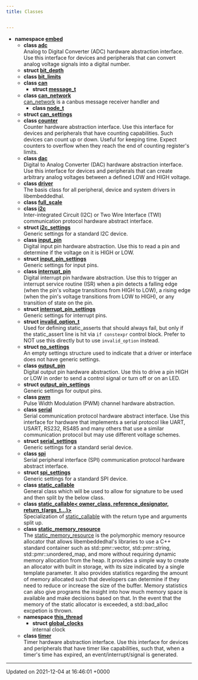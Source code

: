 ```yaml
---
title: Classes


---
```





* **namespace [embed](namespaces/namespaceembed/)** 
    * **class [adc](classes/classembed_1_1adc/)** <br>Analog to Digital Converter (ADC) hardware abstraction interface. Use this interface for devices and peripherals that can convert analog voltage signals into a digital number. 
    * **struct [bit_depth](classes/structembed_1_1bit__depth/)** 
    * **class [bit_limits](classes/classembed_1_1bit__limits/)** 
    * **class [can](classes/classembed_1_1can/)** 
        * **struct [message_t](classes/structembed_1_1can_1_1message__t/)** 
    * **class [can_network](classes/classembed_1_1can__network/)** <br>[can_network]() is a canbus message receiver handler and 
        * **class [node_t](classes/classembed_1_1can__network_1_1node__t/)** 
    * **struct [can_settings](classes/structembed_1_1can__settings/)** 
    * **class [counter](classes/classembed_1_1counter/)** <br>Counter hardware abstraction interface. Use this interface for devices and peripherals that have counting capabilities. Such devices can count up or down. Useful for keeping time. Expect counters to overflow when they reach the end of counting register's limits. 
    * **class [dac](classes/classembed_1_1dac/)** <br>Digital to Analog Converter (DAC) hardware abstraction interface. Use this interface for devices and peripherals that can create arbitrary analog voltages between a defined LOW and HIGH voltage. 
    * **class [driver](classes/classembed_1_1driver/)** <br>The basis class for all peripheral, device and system drivers in libembeddedhal. 
    * **class [full_scale](classes/classembed_1_1full__scale/)** 
    * **class [i2c](classes/classembed_1_1i2c/)** <br>Inter-integrated Circuit (I2C) or Two Wire Interface (TWI) communication protocol hardware abstract interface. 
    * **struct [i2c_settings](classes/structembed_1_1i2c__settings/)** <br>Generic settings for a standard I2C device. 
    * **class [input_pin](classes/classembed_1_1input__pin/)** <br>Digital input pin hardware abstraction. Use this to read a pin and determine if the voltage on it is HIGH or LOW. 
    * **struct [input_pin_settings](classes/structembed_1_1input__pin__settings/)** <br>Generic settings for input pins. 
    * **class [interrupt_pin](classes/classembed_1_1interrupt__pin/)** <br>Digital interrupt pin hardware abstraction. Use this to trigger an interrupt service routine (ISR) when a pin detects a falling edge (when the pin's voltage transitions from HIGH to LOW), a rising edge (when the pin's voltage transitions from LOW to HIGH), or any transition of state on the pin. 
    * **struct [interrupt_pin_settings](classes/structembed_1_1interrupt__pin__settings/)** <br>Generic settings for interrupt pins. 
    * **struct [invalid_option_t](classes/structembed_1_1invalid__option__t/)** <br>Used for defining static_asserts that should always fail, but only if the static_assert line is hit via `if constexpr` control block. Prefer to NOT use this directly but to use `invalid_option` instead. 
    * **struct [no_settings](classes/structembed_1_1no__settings/)** <br>An empty settings structure used to indicate that a driver or interface does not have generic settings. 
    * **class [output_pin](classes/classembed_1_1output__pin/)** <br>Digital output pin hardware abstraction. Use this to drive a pin HIGH or LOW in order to send a control signal or turn off or on an LED. 
    * **struct [output_pin_settings](classes/structembed_1_1output__pin__settings/)** <br>Generic settings for output pins. 
    * **class [pwm](classes/classembed_1_1pwm/)** <br>Pulse Width Modulation (PWM) channel hardware abstraction. 
    * **class [serial](classes/classembed_1_1serial/)** <br>Serial communication protocol hardware abstract interface. Use this interface for hardware that implements a serial protocol like UART, USART, RS232, RS485 and many others that use a similar communication protocol but may use different voltage schemes. 
    * **struct [serial_settings](classes/structembed_1_1serial__settings/)** <br>Generic settings for a standard serial device. 
    * **class [spi](classes/classembed_1_1spi/)** <br>Serial peripheral interface (SPI) communication protocol hardware abstract interface. 
    * **struct [spi_settings](classes/structembed_1_1spi__settings/)** <br>Generic settings for a standard SPI device. 
    * **class [static_callable](classes/classembed_1_1static__callable/)** <br>General class which will be used to allow for signature to be used and then split by the below class. 
    * **class [static_callable< owner_class, reference_designator, return_t(args_t...)>](classes/classembed_1_1static__callable_3_01owner__class_00_01reference__designator_00_01return__t_07args__t_8_8_8_08_4/)** <br>Specialization of [static_callable](classes/classembed_1_1static__callable/) with the return type and arguments split up. 
    * **class [static_memory_resource](classes/classembed_1_1static__memory__resource/)** <br>The [static_memory_resource]() is the polymorphic memory resource allocator that allows libembeddedhal's libraries to use a C++ standard container such as std::pmr::vector, std::pmr::string, std::pmr::unordered_map, and more without requiring dynamic memory allocation from the heap. It provides a simple way to create an allocator with built in storage, with its size indicated by a single template parameter. It also provides statistics regarding the amount of memory allocated such that developers can determine if they need to reduce or increase the size of the buffer. Memory statistics can also give programs the insight into how much memory space is available and make decisions based on that. In the event that the memory of the static allocator is exceeded, a std::bad_alloc excpetion is thrown. 
    * **namespace [this_thread](namespaces/namespaceembed_1_1this__thread/)** 
        * **struct [global_clocks](classes/structembed_1_1this__thread_1_1global__clocks/)** <br>internal clock 
    * **class [timer](classes/classembed_1_1timer/)** <br>Timer hardware abstraction interface. Use this interface for devices and peripherals that have timer like capabilities, such that, when a timer's time has expired, an event/interrupt/signal is generated. 



-------------------------------

Updated on 2021-12-04 at 16:46:01 +0000
